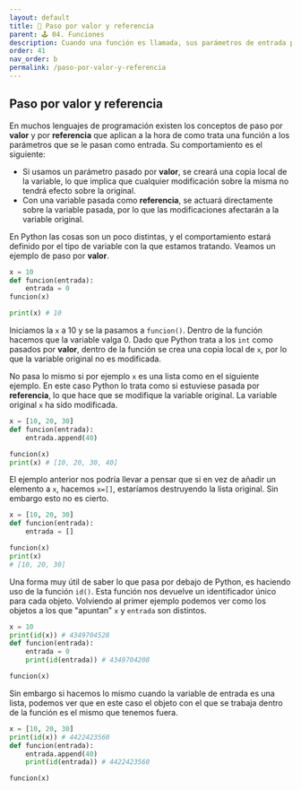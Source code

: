 ```yaml
---
layout: default
title: 📙 Paso por valor y referencia
parent: 🕹 04. Funciones
description: Cuando una función es llamada, sus parámetros de entrada pueden ser pasados por valor o por referencia. En el primer caso se actuará sobre una copia de la variable y en el segundo sobre la misma variable. En Python, existen ciertas particularidades.
order: 41
nav_order: b
permalink: /paso-por-valor-y-referencia
---
```


## Paso por valor y referencia

En muchos lenguajes de programación existen los conceptos de paso por **valor** y por **referencia** que aplican a la hora de como trata una función a los parámetros que se le pasan como entrada. Su comportamiento es el siguiente:
* Si usamos un parámetro pasado por **valor**, se creará una copia local de la variable, lo que implica que cualquier modificación sobre la misma no tendrá efecto sobre la original.
* Con una variable pasada como **referencia**, se actuará directamente sobre la variable pasada, por lo que las modificaciones afectarán a la variable original.

En Python las cosas son un poco distintas, y el comportamiento estará definido por el tipo de variable con la que estamos tratando. Veamos un ejemplo de paso por **valor**.


```python
x = 10
def funcion(entrada):
    entrada = 0
funcion(x)

print(x) # 10
```


Iniciamos la `x` a 10 y se la pasamos a `funcion()`. Dentro de la función hacemos que la variable valga 0. Dado que Python trata a los `int` como pasados por **valor**, dentro de la función se crea una copia local de `x`, por lo que la variable original no es modificada.

No pasa lo mismo si por ejemplo `x` es una lista como en el siguiente ejemplo. En este caso Python lo trata como si estuviese pasada por **referencia**, lo que hace que se modifique la variable original. La variable original `x` ha sido modificada.


```python
x = [10, 20, 30]
def funcion(entrada):
    entrada.append(40)

funcion(x)
print(x) # [10, 20, 30, 40]
```


El ejemplo anterior nos podría llevar a pensar que si en vez de añadir un elemento a `x`, hacemos `x=[]`, estaríamos destruyendo la lista original. Sin embargo esto no es cierto.


```python
x = [10, 20, 30]
def funcion(entrada):
    entrada = []

funcion(x)
print(x)
# [10, 20, 30]
```


Una forma muy útil de saber lo que pasa por debajo de Python, es haciendo uso de la función `id()`. Esta función nos devuelve un identificador único para cada objeto. Volviendo al primer ejemplo podemos ver como los objetos a los que "apuntan" `x` y `entrada` son distintos.


```python
x = 10
print(id(x)) # 4349704528
def funcion(entrada):
    entrada = 0
    print(id(entrada)) # 4349704208

funcion(x)
```


Sin embargo si hacemos lo mismo cuando la variable de entrada es una lista, podemos ver que en este caso el objeto con el que se trabaja dentro de la función es el mismo que tenemos fuera.


```python
x = [10, 20, 30]
print(id(x)) # 4422423560
def funcion(entrada):
    entrada.append(40)
    print(id(entrada)) # 4422423560

funcion(x)
```